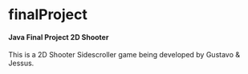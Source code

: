 # finalProject

#### Java Final Project 2D Shooter
This is a 2D Shooter Sidescroller game being developed by Gustavo & Jessus.
